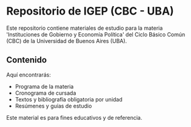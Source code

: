 # Repositorio de IGEP (CBC - UBA)

Este repositorio contiene materiales de estudio para la materia 'Instituciones de Gobierno y Economía Política' del Ciclo Básico Común (CBC) de la Universidad de Buenos Aires (UBA).

## Contenido

Aquí encontrarás:
* Programa de la materia
* Cronograma de cursada
* Textos y bibliografía obligatoria por unidad
* Resúmenes y guías de estudio

Este material es para fines educativos y de referencia.
